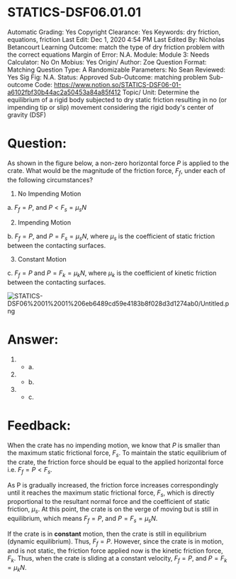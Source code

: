 # STATICS-DSF06.01.01

Automatic Grading: Yes
Copyright Clearance: Yes
Keywords: dry friction, equations, friction
Last Edit: Dec 1, 2020 4:54 PM
Last Edited By: Nicholas Betancourt
Learning Outcome: match the type of dry friction problem with the correct equations
Margin of Error: N.A.
Module: Module 3:
Needs Calculator: No
On Mobius: Yes
Origin/ Author: Zoe
Question Format: Matching
Question Type: A
Randomizable Parameters: No
Sean Reviewed: Yes
Sig Fig: N.A.
Status: Approved
Sub-Outcome: matching problem
Sub-outcome Code: https://www.notion.so/STATICS-DSF06-01-a6102fbf30b44ac2a50453a84a85f412
Topic/ Unit: Determine the equilibrium of a rigid body subjected to dry static friction resulting in no (or impending tip or slip) movement considering the rigid body's center of gravity (DSF)

# Question:

As shown in the figure below, a non-zero horizontal force $P$ is applied to the crate. What would be the magnitude of the friction force, $F_f$, under each of the following circumstances?

1. No Impending Motion

a. $F_f=P$, and $P<F_s=\mu_sN$ 

2. Impending Motion

b. $F_f=P$, and $P=F_s=\mu_sN$, where $\mu_s$ is the coefficient of static friction between the contacting surfaces.

3. Constant Motion

c. $F_f=P$ and $P=F_k=\mu_kN$, where $\mu_k$ is the coefficient of kinetic friction between the contacting surfaces. 

![STATICS-DSF06%2001%2001%206eb6489cd59e4183b8f028d3d1274ab0/Untitled.png](STATICS-DSF06%2001%2001%206eb6489cd59e4183b8f028d3d1274ab0/Untitled.png)

# Answer:

1. - a.

2. - b.

3. - c.

# Feedback:

When the crate has no impending motion, we know that $P$ is smaller than the maximum static frictional force, $F_s$. To maintain the static equilibrium of the crate, the friction force should be equal to the applied horizontal force i.e. $F_f=P<F_s$.

As P is gradually increased, the friction force increases correspondingly until it reaches the maximum static frictional force, $F_s$, which is directly proportional to the resultant normal force and the coefficient of static friction, $\mu_s$. At this point, the crate is on the verge of moving but is still in equilibrium, which means $F_f=P$, and $P=F_s=\mu_sN$.

If the crate is in **constant** motion, then the crate is still in equilibrium (dynamic equilibrium). Thus, $F_f=P$. However, since the crate is in motion, and is not static, the friction force applied now is the kinetic friction force, $F_k$. Thus, when the crate is sliding at a constant velocity, $F_f=P$, and $P=F_k=\mu_kN$.